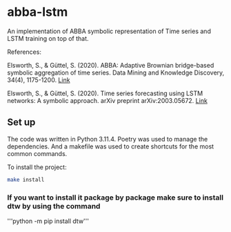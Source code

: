# abba-lstm
An implementation of ABBA symbolic representation of Time series and LSTM training on top of that.

References:

Elsworth, S., & Güttel, S. (2020). ABBA: Adaptive Brownian bridge-based symbolic aggregation of time series. Data Mining and Knowledge Discovery, 34(4), 1175-1200. [Link](https://arxiv.org/abs/2003.12469)

Elsworth, S., & Güttel, S. (2020). Time series forecasting using LSTM networks: A symbolic approach. arXiv preprint arXiv:2003.05672. [Link](https://arxiv.org/abs/2003.05672)


## Set up

The code was written in Python 3.11.4. Poetry was used to manage the dependencies. And a makefile was used to create shortcuts for the most common commands.

To install the project:

```bash
make install
```

### If you want to install it package by package make sure to install dtw by using the command
'''python -m pip install dtw'''
